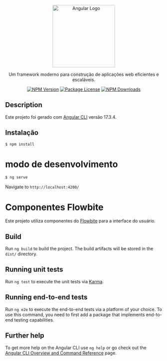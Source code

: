 <p align="center">
  <a href="https://angular.io/" target="blank"><img src="https://angular.io/assets/images/logos/angular/angular.svg" width="200" alt="Angular Logo" /></a>
</p>

<p align="center">Um framework moderno para construção de aplicações web eficientes e escaláveis.</p>

<p align="center">
  <a href="https://www.npmjs.com/package/@angular/core" target="_blank"><img src="https://img.shields.io/npm/v/@angular/core.svg" alt="NPM Version" /></a>
  <a href="https://www.npmjs.com/package/@angular/core" target="_blank"><img src="https://img.shields.io/npm/l/@angular/core" alt="Package License" /></a>
  <a href="https://www.npmjs.com/package/@angular/core" target="_blank"><img src="https://img.shields.io/npm/dm/@angular/common.svg" alt="NPM Downloads" /></a>
</p>

## Description

Este projeto foi gerado com [Angular CLI](https://github.com/angular/angular-cli) versão 17.3.4.

## Instalação

```bash
$ npm install
```

# modo de desenvolvimento
```bash
$ ng serve
```
Navigate to `http://localhost:4200/`

# Componentes Flowbite

Este projeto utiliza componentes do [Flowbite](https://flowbite.com/#components) para a interface do usuário.

## Build

Run `ng build` to build the project. The build artifacts will be stored in the `dist/` directory.

## Running unit tests

Run `ng test` to execute the unit tests via [Karma](https://karma-runner.github.io).

## Running end-to-end tests

Run `ng e2e` to execute the end-to-end tests via a platform of your choice. To use this command, you need to first add a package that implements end-to-end testing capabilities.

## Further help

To get more help on the Angular CLI use `ng help` or go check out the [Angular CLI Overview and Command Reference](https://angular.io/cli) page.
